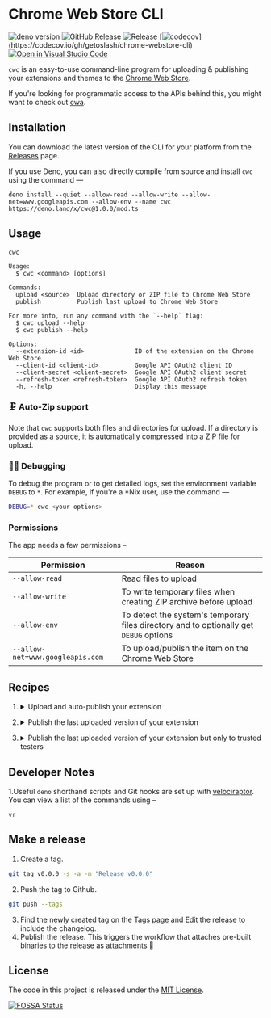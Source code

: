 <!-- deno-fmt-ignore-file -->
# Chrome Web Store CLI

[![deno version](https://img.shields.io/badge/deno-^1.13.2-lightgrey?logo=deno)](https://github.com/denoland/deno)
[![GitHub Release](https://img.shields.io/github/release/getoslash/chrome-webstore-cli.svg)](https://github.com/getoslash/chrome-webstore-cli/releases)
[![Release](https://github.com/getoslash/chrome-webstore-cli/actions/workflows/release.yml/badge.svg)](https://github.com/getoslash/chrome-webstore-cli/actions/workflows/release.yml)
[![codecov](https://codecov.io/gh/getoslash/chrome-webstore-cli/branch/main/graph/badge.svg?token=???)](https://codecov.io/gh/getoslash/chrome-webstore-cli)
[![Open in Visual Studio Code](https://open.vscode.dev/badges/open-in-vscode.svg)](https://open.vscode.dev/getoslash/chrome-webstore-cli)

`cwc` is an easy-to-use command-line program for uploading & publishing your
extensions and themes to the
[Chrome Web Store](https://chrome.google.com/webstore/category/extensions).

If you're looking for programmatic access to the APIs behind this, you might
want to check out [cwa](https://github.com/getoslash/chrome-webstore-api).

## Installation

You can download the latest version of the CLI for your platform from the
[Releases](https://github.com/getoslash/chrome-webstore-cli/releases) page.

If you use Deno, you can also directly compile from source and install `cwc`
using the command —

```
deno install --quiet --allow-read --allow-write --allow-net=www.googleapis.com --allow-env --name cwc https://deno.land/x/cwc@1.0.0/mod.ts
```

## Usage

```
cwc

Usage:
  $ cwc <command> [options]

Commands:
  upload <source>  Upload directory or ZIP file to Chrome Web Store
  publish          Publish last upload to Chrome Web Store

For more info, run any command with the `--help` flag:
  $ cwc upload --help
  $ cwc publish --help

Options:
  --extension-id <id>              ID of the extension on the Chrome Web Store
  --client-id <client-id>          Google API OAuth2 client ID
  --client-secret <client-secret>  Google API OAuth2 client secret
  --refresh-token <refresh-token>  Google API OAuth2 refresh token
  -h, --help                       Display this message
```

### 🗜 Auto-Zip support

Note that `cwc` supports both files and directories for upload. If a directory
is provided as a source, it is automatically compressed into a ZIP file for
upload.

### 🕵🏼 Debugging

To debug the program or to get detailed logs, set the environment variable
`DEBUG` to `*`. For example, if you're a *Nix user, use the command —

```bash
DEBUG=* cwc <your options>
```

### Permissions

The app needs a few permissions –

| Permission                       | Reason                                                                                 |
| -------------------------------- | -------------------------------------------------------------------------------------- |
| `--allow-read`                   | Read files to upload                                                                   |
| `--allow-write`                  | To write temporary files when creating ZIP archive before upload                       |
| `--allow-env`                    | To detect the system's temporary files directory and to optionally get `DEBUG` options |
| `--allow-net=www.googleapis.com` | To upload/publish the item on the Chrome Web Store                                     |

## Recipes

1. <details>

   <summary>Upload and auto-publish your extension</summary>

   ```
   cwc upload --source "<path-to-extension>" --extension-id "<extension-id>" --client-id "<client-id>" --client-secret "<client-secret>" --refresh-token "<refresh-token>" --auto-publish
   ```

</details>

2. <details>

   <summary>Publish the last uploaded version of your extension</summary>

   ```
   cwc publish --extension-id "<extension-id>" --client-id "<client-id>" --client-secret "<client-secret>" --refresh-token "<refresh-token>"
   ```

</details>

3. <details>

   <summary>Publish the last uploaded version of your extension but only to trusted testers</summary>

   ```
   cwc publish --extension-id "<extension-id>" --client-id "<client-id>" --client-secret "<client-secret>" --refresh-token "<refresh-token>" --trusted-testers
   ```

</details>

## Developer Notes

1.Useful `deno` shorthand scripts and Git hooks are set up with
[velociraptor](https://velociraptor.run/docs/installation/). You can view a list
of the commands using –

  ```
  vr
  ```

## Make a release

1. Create a tag.

  ```bash
  git tag v0.0.0 -s -a -m "Release v0.0.0"
  ```
2. Push the tag to Github.

  ```bash
  git push --tags
  ```
3. Find the newly created tag on the [Tags page](https://github.com/getoslash/chrome-webstore-cli/tags) and Edit the release to include the changelog.
4. Publish the release. This triggers the workflow that attaches pre-built binaries to the release as attachments 🥳

## License

The code in this project is released under the [MIT License](LICENSE).

[![FOSSA Status](https://app.fossa.com/api/projects/git%2Bgithub.com%2Fgetoslash%2Fchrome-webstore-cli.svg?type=large)](https://app.fossa.com/projects/git%2Bgithub.com%2Fgetoslash%2Fchrome-webstore-cli?ref=badge_large)
